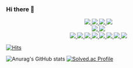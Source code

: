 ### Hi there 👋
<p align='center'>
  <a href="#demo">
<img src="https://img.shields.io/badge/Spring-6DB33F?style=for-the-badge&logo=Spring&logoColor=white">
  </a>
  <a href="#demo">
    <img src="https://img.shields.io/badge/Spring%20Boot-6DB33F?style=for-the-badge&logo=Spring Boot&logoColor=white">
  </a>
    <a href="#demo">
    <img src="https://img.shields.io/badge/Spring%20Security-6DB33F?style=for-the-badge&logo=Spring Security&logoColor=white">
  </a>
      <a href="#demo">
    <img src="https://img.shields.io/badge/Redis-DC382D?style=for-the-badge&logo=Redis&logoColor=white">
  </a>
  <br>
  <a href="#demo">
    <img src="https://img.shields.io/badge/Vue.js-4FC08D?style=for-the-badge&logo=Vue.js&logoColor=white">
  </a>
  <a href="#demo">
    <img src="https://img.shields.io/badge/Node.js-339933?style=for-the-badge&logo=Node.js&logoColor=white">
  </a>
  <br>
  <a href="#demo">
    <img src="https://img.shields.io/badge/Apache%20Kafka-231F20?style=for-the-badge&logo=Apache Kafka&logoColor=white">
  </a>
    <a href="#demo">
    <img src="https://img.shields.io/badge/NGINX-009639?style=for-the-badge&logo=NGINX&logoColor=white">
  </a>
      <a href="#demo">
    <img src="https://img.shields.io/badge/Kubernetes-326CE5?style=for-the-badge&logo=Kubernetes&logoColor=white">
  </a>
        <a href="#demo">
    <img src="https://img.shields.io/badge/Docker-2496ED?style=for-the-badge&logo=Docker&logoColor=white">
  </a>
  <a href="#demo">
    <img src="https://img.shields.io/badge/Amazon%20AWS-232F3E?style=for-the-badge&logo=Amazon AWS&logoColor=white">
  </a>
    <a href="#demo">
    <img src="https://img.shields.io/badge/Elastic-005571?style=for-the-badge&logo=Elastic&logoColor=white">
  </a>
      <a href="#demo">
    <img src="https://img.shields.io/badge/Logstash-005571?style=for-the-badge&logo=Logstash&logoColor=white">
  </a>
        <a href="#demo">
    <img src="https://img.shields.io/badge/Kibana-005571?style=for-the-badge&logo=Kibana&logoColor=white">
  </a>
</p>

[![Hits](https://hits.seeyoufarm.com/api/count/incr/badge.svg?url=https%3A%2F%2Fgithub.com%2FLee-hanbin&count_bg=%2379C83D&title_bg=%23555555&icon=&icon_color=%23E7E7E7&title=hits&edge_flat=false)](https://hits.seeyoufarm.com)

![Anurag's GitHub stats](https://github-readme-stats.vercel.app/api?username=Lee-hanbin&show_icons=true&theme=radical)
[![Solved.ac Profile](http://mazassumnida.wtf/api/v2/generate_badge?boj=hblee0501)](https://solved.ac/hblee0501/)


<!--
<img src="https://capsule-render.vercel.app/api?type=waving&color=#DD6565&height=100&section=header" />
<img src="https://capsule-render.vercel.app/api?type=waving&color=BDBDC8&height=150&section=footer" />

**Lee-hanbin/Lee-hanbin** is a ✨ _special_ ✨ repository because its `README.md` (this file) appears on your GitHub profile.

Here are some ideas to get you started:

- 🔭 I’m currently working on ...
- 🌱 I’m currently learning ...
- 👯 I’m looking to collaborate on ...
- 🤔 I’m looking for help with ...
- 💬 Ask me about ...
- 📫 How to reach me: ...
- 😄 Pronouns: ...
- ⚡ Fun fact: ...
-->
